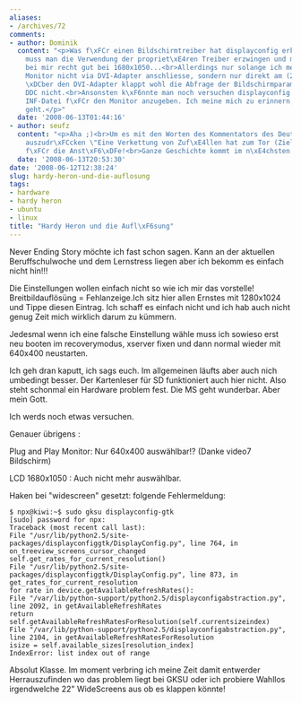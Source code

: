 ```yaml
---
aliases:
- /archives/72
comments:
- author: Dominik
  content: "<p>Was f\xFCr einen Bildschirmtreiber hat displayconfig erkannt? Manchmal
    muss man die Verwendung der propriet\xE4ren Treiber erzwingen und mit denen klappt's
    bei mir recht gut bei 1680x1050...<br>Allerdings nur solange ich meinen (analogen)
    Monitor nicht via DVI-Adapter anschliesse, sondern nur direkt am (2.) VGA-Ausgang.
    \xDCber den DVI-Adapter klappt wohl die Abfrage der Bildschirmparameter mittels
    DDC nicht.<br>Ansonsten k\xF6nnte man noch versuchen displayconfig die Windows
    INF-Datei f\xFCr den Monitor anzugeben. Ich meine mich zu erinnern, da\xDF das
    geht.</p>"
  date: '2008-06-13T01:44:16'
- author: seufz
  content: "<p>Aha ;)<br>Um es mit den Worten des Kommentators des Deutschlandspiels
    auszudr\xFCcken \"Eine Verkettung von Zuf\xE4llen hat zum Tor (Ziel) gef\xFChrt!\"</p><p>Danke
    f\xFCr die Anst\xF6\xDFe!<br>Ganze Geschichte kommt im n\xE4chsten Blogeintrag!</p>"
  date: '2008-06-13T20:53:30'
date: '2008-06-12T12:38:24'
slug: hardy-heron-und-die-auflosung
tags:
- hardware
- hardy heron
- ubuntu
- linux
title: "Hardy Heron und die Aufl\xF6sung"
---
```


Never Ending Story möchte ich fast schon sagen. Kann an der aktuellen
Beruffschulwoche und dem Lernstress liegen aber ich bekomm es einfach nicht
hin!!!

Die Einstellungen wollen einfach nicht so wie ich mir das vorstelle!
Breitbildauflösüng = Fehlanzeige.Ich sitz hier allen Ernstes mit 1280x1024
und Tippe diesen Eintrag. Ich schaff es einfach nicht und ich hab auch
nicht genug Zeit mich wirklich darum zu kümmern.

Jedesmal wenn ich eine falsche Einstellung wähle muss ich sowieso erst neu
booten im recoverymodus, xserver fixen und dann normal wieder mit 640x400
neustarten.

Ich geh dran kaputt, ich sags euch. Im allgemeinen läufts aber auch nich
umbedingt besser. Der Kartenleser für SD funktioniert auch hier nicht. Also
steht schonmal ein Hardware problem fest. Die MS geht wunderbar. Aber mein
Gott.

Ich werds noch etwas versuchen.

Genauer übrigens :

Plug and Play Monitor: Nur 640x400 auswählbar!? (Danke video7 Bildschirm)

LCD 1680x1050 : Auch nicht mehr auswählbar.

Haken bei "widescreen" gesetzt: folgende Fehlermeldung:

```
$ npx@kiwi:~$ sudo gksu displayconfig-gtk
[sudo] password for npx:
Traceback (most recent call last):
File "/usr/lib/python2.5/site-packages/displayconfiggtk/DisplayConfig.py", line 764, in on_treeview_screens_cursor_changed
self.get_rates_for_current_resolution()
File "/usr/lib/python2.5/site-packages/displayconfiggtk/DisplayConfig.py", line 873, in get_rates_for_current_resolution
for rate in device.getAvailableRefreshRates():
File "/var/lib/python-support/python2.5/displayconfigabstraction.py", line 2092, in getAvailableRefreshRates
return self.getAvailableRefreshRatesForResolution(self.currentsizeindex)
File "/var/lib/python-support/python2.5/displayconfigabstraction.py", line 2104, in getAvailableRefreshRatesForResolution
isize = self.available_sizes[resolution_index]
IndexError: list index out of range
```

Absolut Klasse. Im moment verbring ich meine Zeit damit entwerder
Herrauszufinden wo das problem liegt bei GKSU oder ich probiere Wahllos
irgendwelche 22" WideScreens aus ob es klappen könnte!
